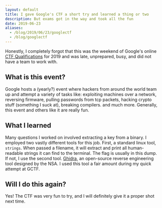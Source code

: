 ```yaml
---
layout: default
title: I gave Google's CTF a short try and learned a thing or two
description: But exams got in the way and took all the fun
date: 2019-06-23
aliases:
  - /blog/2019/06/23/googlectf
  - /blog/googlectf
---
```


Honestly, I completely forgot that this was the weekend of Google's online [CTF Qualifications](https://g.co/ctf) for 2019 and was late, unprepared, busy, and did not have a team to work with.

## What is this event?
Google hosts a (yearly?) event where hackers from around the world team up and attempt a variety of tasks like: exploiting machines over a network, reversing firmware, pulling passwords from tcp packets, hacking crypto stuff (something I suck at), breaking compilers. and much more. Generally, this event and others like it are really fun.

## What I learned
Many questions I worked on involved extracting a key from a binary. I employed two vastly different tools for this job. First, a standard linux tool, `strings`. When passed a filename, it will extract and print all human-readable strings it can find to the terminal. The flag is usually in this dump. If not, I use the second tool. [Ghidra](https://www.nsa.gov/resources/everyone/ghidra/), an open-source reverse engineering tool designed by the NSA. I used this tool a fair amount during my quick attempt at GCTF.

## Will I do this again?
Yes! The CTF was very fun to try, and I will definitely give it a proper shot next time.
